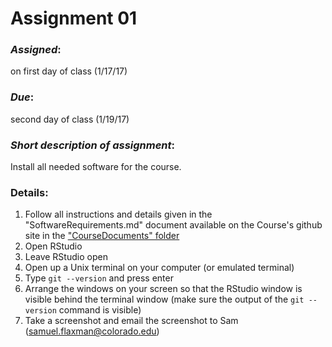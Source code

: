 # Assignment 01
### *Assigned*: 
on first day of class (1/17/17)
### *Due*: 
second day of class (1/19/17)

### *Short description of assignment*:
Install all needed software for the course.

### Details:
1. Follow all instructions and details given in the "SoftwareRequirements.md" document available on the Course's github site in the ["CourseDocuments" folder](https://github.com/flaxmans/CompBio_on_git/CourseDocuments/)
2. Open RStudio
3. Leave RStudio open
4. Open up a Unix terminal on your computer (or emulated terminal)
5. Type `git --version` and press enter
6. Arrange the windows on your screen so that the RStudio window is visible behind the terminal window (make sure the output of the `git --version` command is visible)
7. Take a screenshot and email the screenshot to Sam ([samuel.flaxman@colorado.edu](mailto:samuel.flaxman@colorado.edu))
 